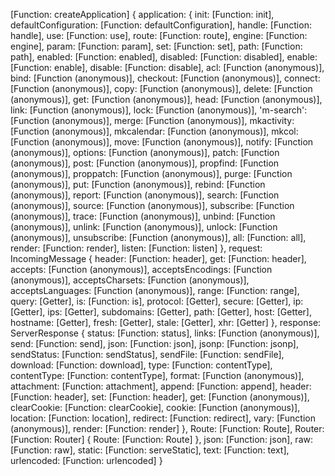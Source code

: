 [Function: createApplication] {
  application: {
    init: [Function: init],
    defaultConfiguration: [Function: defaultConfiguration],
    handle: [Function: handle],
    use: [Function: use],
    route: [Function: route],
    engine: [Function: engine],
    param: [Function: param],
    set: [Function: set],
    path: [Function: path],
    enabled: [Function: enabled],
    disabled: [Function: disabled],
    enable: [Function: enable],
    disable: [Function: disable],
    acl: [Function (anonymous)],
    bind: [Function (anonymous)],
    checkout: [Function (anonymous)],
    connect: [Function (anonymous)],
    copy: [Function (anonymous)],
    delete: [Function (anonymous)],
    get: [Function (anonymous)],
    head: [Function (anonymous)],
    link: [Function (anonymous)],
    lock: [Function (anonymous)],
    'm-search': [Function (anonymous)],
    merge: [Function (anonymous)],
    mkactivity: [Function (anonymous)],
    mkcalendar: [Function (anonymous)],
    mkcol: [Function (anonymous)],
    move: [Function (anonymous)],
    notify: [Function (anonymous)],
    options: [Function (anonymous)],
    patch: [Function (anonymous)],
    post: [Function (anonymous)],
    propfind: [Function (anonymous)],
    proppatch: [Function (anonymous)],
    purge: [Function (anonymous)],
    put: [Function (anonymous)],
    rebind: [Function (anonymous)],
    report: [Function (anonymous)],
    search: [Function (anonymous)],
    source: [Function (anonymous)],
    subscribe: [Function (anonymous)],
    trace: [Function (anonymous)],
    unbind: [Function (anonymous)],
    unlink: [Function (anonymous)],
    unlock: [Function (anonymous)],
    unsubscribe: [Function (anonymous)],
    all: [Function: all],
    render: [Function: render],
    listen: [Function: listen]
  },
  request: IncomingMessage {
    header: [Function: header],
    get: [Function: header],
    accepts: [Function (anonymous)],
    acceptsEncodings: [Function (anonymous)],
    acceptsCharsets: [Function (anonymous)],
    acceptsLanguages: [Function (anonymous)],
    range: [Function: range],
    query: [Getter],
    is: [Function: is],
    protocol: [Getter],
    secure: [Getter],
    ip: [Getter],
    ips: [Getter],
    subdomains: [Getter],
    path: [Getter],
    host: [Getter],
    hostname: [Getter],
    fresh: [Getter],
    stale: [Getter],
    xhr: [Getter]
  },
  response: ServerResponse {
    status: [Function: status],
    links: [Function (anonymous)],
    send: [Function: send],
    json: [Function: json],
    jsonp: [Function: jsonp],
    sendStatus: [Function: sendStatus],
    sendFile: [Function: sendFile],
    download: [Function: download],
    type: [Function: contentType],
    contentType: [Function: contentType],
    format: [Function (anonymous)],
    attachment: [Function: attachment],
    append: [Function: append],
    header: [Function: header],
    set: [Function: header],
    get: [Function (anonymous)],
    clearCookie: [Function: clearCookie],
    cookie: [Function (anonymous)],
    location: [Function: location],
    redirect: [Function: redirect],
    vary: [Function (anonymous)],
    render: [Function: render]
  },
  Route: [Function: Route],
  Router: [Function: Router] { Route: [Function: Route] },
  json: [Function: json],
  raw: [Function: raw],
  static: [Function: serveStatic],
  text: [Function: text],
  urlencoded: [Function: urlencoded]
}